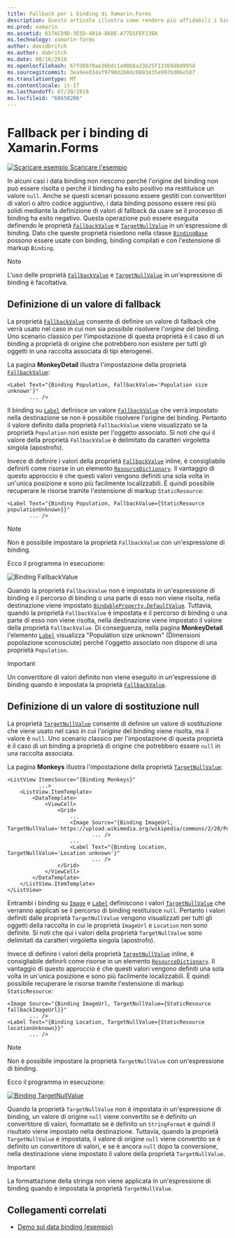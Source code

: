 ```yaml
---
title: Fallback per i binding di Xamarin.Forms
description: Questo articolo illustra come rendere più affidabili i binding mediante la definizione di valori di fallback, che vengono usati se il binding non riesce.
ms.prod: xamarin
ms.assetid: 637ACD9D-3E5D-4014-86DE-A77D1FEF238A
ms.technology: xamarin-forms
author: davidbritch
ms.author: dabritch
ms.date: 08/16/2018
ms.openlocfilehash: 67fd8070ae36bdc1a90b8a33b25f13369d8d995d
ms.sourcegitcommit: 3ea9ee034af9790d2b0dc0893435e997bd06e587
ms.translationtype: MT
ms.contentlocale: it-IT
ms.lasthandoff: 07/30/2019
ms.locfileid: "68650206"
---
```

# <a name="xamarinforms-binding-fallbacks"></a>Fallback per i binding di Xamarin.Forms

[![Scaricare esempio](~/media/shared/download.png) Scaricare l'esempio](https://docs.microsoft.com/samples/xamarin/xamarin-forms-samples/databindingdemos)

In alcuni casi i data binding non riescono perché l'origine del binding non può essere risolta o perché il binding ha esito positivo ma restituisce un valore `null`. Anche se questi scenari possono essere gestiti con convertitori di valori o altro codice aggiuntivo, i data binding possono essere resi più solidi mediante la definizione di valori di fallback da usare se il processo di binding ha esito negativo. Questa operazione può essere eseguita definendo le proprietà [`FallbackValue`](xref:Xamarin.Forms.BindingBase.FallbackValue) e [`TargetNullValue`](xref:Xamarin.Forms.BindingBase.TargetNullValue) in un'espressione di binding. Dato che queste proprietà risiedono nella classe [`BindingBase`](xref:Xamarin.Forms.BindingBase) possono essere usate con binding, binding compilati e con l'estensione di markup `Binding`.

> [!NOTE]
> L'uso delle proprietà [`FallbackValue`](xref:Xamarin.Forms.BindingBase.FallbackValue) e [`TargetNullValue`](xref:Xamarin.Forms.BindingBase.TargetNullValue) in un'espressione di binding è facoltativa.

## <a name="defining-a-fallback-value"></a>Definizione di un valore di fallback

La proprietà [`FallbackValue`](xref:Xamarin.Forms.BindingBase.FallbackValue) consente di definire un valore di fallback che verrà usato nel caso in cui non sia possibile risolvere l'*origine* del binding. Uno scenario classico per l'impostazione di questa proprietà è il caso di un binding a proprietà di origine che potrebbero non esistere per tutti gli oggetti in una raccolta associata di tipi eterogenei.

La pagina **MonkeyDetail** illustra l'impostazione della proprietà [`FallbackValue`](xref:Xamarin.Forms.BindingBase.FallbackValue):

```xaml
<Label Text="{Binding Population, FallbackValue='Population size unknown'}"
       ... />   
```

Il binding su [`Label`](xref:Xamarin.Forms.Label) definisce un valore [`FallbackValue`](xref:Xamarin.Forms.BindingBase.FallbackValue) che verrà impostato nella destinazione se non è possibile risolvere l'origine del binding. Pertanto il valore definito dalla proprietà `FallbackValue` viene visualizzato se la proprietà `Population` non esiste per l'oggetto associato. Si noti che qui il valore della proprietà `FallbackValue` è delimitato da caratteri virgoletta singola (apostrofo).

Invece di definire i valori della proprietà [`FallbackValue`](xref:Xamarin.Forms.BindingBase.FallbackValue) inline, è consigliabile definirli come risorse in un elemento [`ResourceDictionary`](xref:Xamarin.Forms.ResourceDictionary). Il vantaggio di questo approccio è che questi valori vengono definiti una sola volta in un'unica posizione e sono più facilmente localizzabili. È quindi possibile recuperare le risorse tramite l'estensione di markup `StaticResource`:

```xaml
<Label Text="{Binding Population, FallbackValue={StaticResource populationUnknown}}"
       ... />  
```

> [!NOTE]
> Non è possibile impostare la proprietà `FallbackValue` con un'espressione di binding.

Ecco il programma in esecuzione:

![Binding FallbackValue](binding-fallbacks-images/bindingunavailable-detail-cropped.png "Binding FallbackValue")

Quando la proprietà `FallbackValue` non è impostata in un'espressione di binding e il percorso di binding o una parte di esso non viene risolta, nella destinazione viene impostato [`BindableProperty.DefaultValue`](xref:Xamarin.Forms.BindableProperty.DefaultValue). Tuttavia, quando la proprietà `FallbackValue` è impostata e il percorso di binding o una parte di esso non viene risolta, nella destinazione viene impostato il valore della proprietà `FallbackValue`. Di conseguenza, nella pagina **MonkeyDetail** l'elemento [`Label`](xref:Xamarin.Forms.Label) visualizza "Population size unknown" (Dimensioni popolazione sconosciute) perché l'oggetto associato non dispone di una proprietà `Population`.

> [!IMPORTANT]
> Un convertitore di valori definito non viene eseguito in un'espressione di binding quando è impostata la proprietà [`FallbackValue`](xref:Xamarin.Forms.BindingBase.FallbackValue).

## <a name="defining-a-null-replacement-value"></a>Definizione di un valore di sostituzione null

La proprietà [`TargetNullValue`](xref:Xamarin.Forms.BindingBase.TargetNullValue) consente di definire un valore di sostituzione che viene usato nel caso in cui l'*origine* del binding viene risolta, ma il valore è `null`. Uno scenario classico per l'impostazione di questa proprietà è il caso di un binding a proprietà di origine che potrebbero essere `null` in una raccolta associata.

La pagina **Monkeys** illustra l'impostazione della proprietà [`TargetNullValue`](xref:Xamarin.Forms.BindingBase.TargetNullValue):

```xaml
<ListView ItemsSource="{Binding Monkeys}"
          ...>
    <ListView.ItemTemplate>
        <DataTemplate>
            <ViewCell>
                <Grid>
                    ...
                    <Image Source="{Binding ImageUrl, TargetNullValue='https://upload.wikimedia.org/wikipedia/commons/2/20/Point_d_interrogation.jpg'}"
                           ... />
                    ...
                    <Label Text="{Binding Location, TargetNullValue='Location unknown'}"
                           ... />
                </Grid>
            </ViewCell>
        </DataTemplate>
    </ListView.ItemTemplate>
</ListView>
```

Entrambi i binding su [`Image`](xref:Xamarin.Forms.Image) e [`Label`](xref:Xamarin.Forms.Label) definiscono i valori [`TargetNullValue`](xref:Xamarin.Forms.BindingBase.TargetNullValue) che verranno applicati se il percorso di binding restituisce `null`. Pertanto i valori definiti dalle proprietà `TargetNullValue` vengono visualizzati per tutti gli oggetti della raccolta in cui le proprietà `ImageUrl` e `Location` non sono definite. Si noti che qui i valori della proprietà `TargetNullValue` sono delimitati da caratteri virgoletta singola (apostrofo).

Invece di definire i valori della proprietà [`TargetNullValue`](xref:Xamarin.Forms.BindingBase.TargetNullValue) inline, è consigliabile definirli come risorse in un elemento [`ResourceDictionary`](xref:Xamarin.Forms.ResourceDictionary). Il vantaggio di questo approccio è che questi valori vengono definiti una sola volta in un'unica posizione e sono più facilmente localizzabili. È quindi possibile recuperare le risorse tramite l'estensione di markup `StaticResource`:

```xaml
<Image Source="{Binding ImageUrl, TargetNullValue={StaticResource fallbackImageUrl}}"
       ... />
<Label Text="{Binding Location, TargetNullValue={StaticResource locationUnknown}}"
       ... />
```

> [!NOTE]
> Non è possibile impostare la proprietà `TargetNullValue` con un'espressione di binding.

Ecco il programma in esecuzione:

[![Binding TargetNullValue](binding-fallbacks-images/bindingunavailable-small.png "Binding TargetNullValue")](binding-fallbacks-images/bindingunavailable-large.png#lightbox "Binding TargetNullValue")

Quando la proprietà `TargetNullValue` non è impostata in un'espressione di binding, un valore di origine `null` viene convertito se è definito un convertitore di valori, formattato se è definito un `StringFormat` e quindi il risultato viene impostato nella destinazione. Tuttavia, quando la proprietà `TargetNullValue` è impostata, il valore di origine `null` viene convertito se è definito un convertitore di valori, e se è ancora `null` dopo la conversione, nella destinazione viene impostato il valore della proprietà `TargetNullValue`.

> [!IMPORTANT]
> La formattazione della stringa non viene applicata in un'espressione di binding quando è impostata la proprietà `TargetNullValue`.

## <a name="related-links"></a>Collegamenti correlati

- [Demo sul data binding (esempio)](https://docs.microsoft.com/samples/xamarin/xamarin-forms-samples/databindingdemos)
